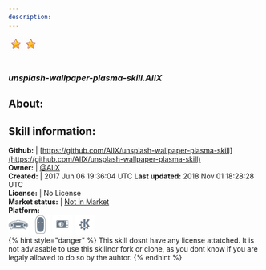 ```yaml
---  
description:   
---  
```

![](../.gitbook/assets/star.png)![](../.gitbook/assets/star.png)  
#   
### _unsplash-wallpaper-plasma-skill.AIIX_  
## About:  


## Skill information:  
**Github:** | [https://github.com/AIIX/unsplash-wallpaper-plasma-skill](https://github.com/AIIX/unsplash-wallpaper-plasma-skill)  
**Owner:** | [@AIIX](https://github.com/AIIX)  
**Created:** | 2017 Jun 06 19:36:04 UTC  **Last updated:** 2018 Nov 01 18:28:28 UTC  
**License:** | No License  
**Market status:** | [Not in Market](https://market.mycroft.ai/skill/)  
**Platform:**  
 ![](../.gitbook/assets/mark-1-icon.png)  ![](../.gitbook/assets/mark-2-icon.png)  ![](../.gitbook/assets/picroft-icon.png)  ![](../.gitbook/assets/kde.png)   
{% hint style="danger" %}
This skill dosnt have any license attatched. It is not adviasable to use this skillnor fork or clone, as you dont know if you are legaly allowed to do so by the auhtor.
{% endhint %}
